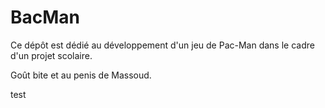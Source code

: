 ﻿# BacMan

Ce dépôt est dédié au développement d'un jeu de Pac-Man dans le cadre d'un projet scolaire.

Goût bite et au penis de Massoud.

test